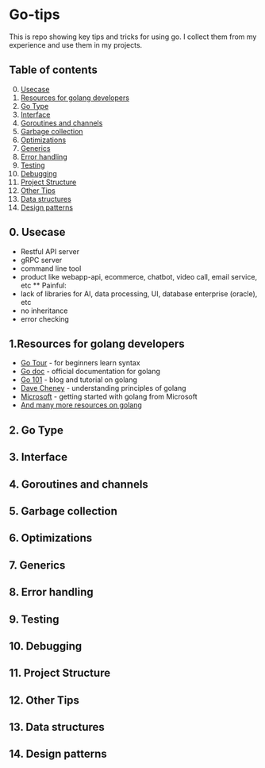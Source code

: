 # Go-tips

This is repo showing key tips and tricks for using go. I collect them from my experience and use them in my projects.

## Table of contents
0. [Usecase](#0-usecase)
1. [Resources for golang developers](#1-resources-for-golang-developers)
2. [Go Type](#2-go-type)
3. [Interface](#3-interface)
4. [Goroutines and channels](#4-goroutines-and-channels)
5. [Garbage collection](#5-garbage-collection)
6. [Optimizations](#6-optimizations)
7. [Generics](#7-generics)
8. [Error handling](#8-error-handling)
9. [Testing](#9-testing)
10. [Debugging](#10-debugging)
11. [Project Structure](#11-project-structure)
12. [Other Tips](#12-other-tips)
13. [Data structures](#13-data-structures)
14. [Design patterns](#14-design-patterns)

## 0. Usecase
- Restful API server
- gRPC server
- command line tool
- product like webapp-api, ecommerce, chatbot, video call, email service, etc
** Painful:
- lack of libraries for AI, data processing, UI, database enterprise (oracle), etc
- no inheritance
- error checking

## 1.Resources for golang developers
- [Go Tour](https://go.dev/tour/welcome/1) - for beginners learn syntax
- [Go doc](https://go.dev/doc/effective_go) - official documentation for golang
- [Go 101](https://go101.org/article/101.html) - blog and tutorial on golang
- [Dave Cheney](https://dave.cheney.net/practical-go) - understanding principles of golang
- [Microsoft](https://learn.microsoft.com/en-us/training/paths/go-first-steps/) - getting started with golang from Microsoft
- [And many more resources on golang](https://golangresources.com/)

## 2. Go Type

## 3. Interface

## 4. Goroutines and channels

## 5. Garbage collection

## 6. Optimizations

## 7. Generics

## 8. Error handling

## 9. Testing

## 10. Debugging

## 11. Project Structure

## 12. Other Tips

## 13. Data structures

## 14. Design patterns

